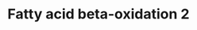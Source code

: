 ---
annotations:
- id: PW:0000738
  parent: classic metabolic pathway
  type: Pathway Ontology
  value: fatty acid beta degradation pathway
- id: PW:0000002
  parent: classic metabolic pathway
  type: Pathway Ontology
  value: classic metabolic pathway
authors:
- Nsalomonis
- MaintBot
- Evelo
- C.Redfern
- Mkutmon
- Christine Chichester
- Eweitz
- Fehrhart
- DeSl
- Egonw
communities:
- Lipids
description: Molecular mechanisms regulating lipid storage and metabolism.
last-edited: 2021-05-28
organisms:
- Caenorhabditis elegans
redirect_from:
- /index.php/Pathway:WP148
- /instance/WP148
- /instance/WP148_r121852
revision: r121852
schema-jsonld:
- '@context': https://schema.org/
  '@id': https://wikipathways.github.io/pathways/WP148.html
  '@type': Dataset
  creator:
    '@type': Organization
    name: WikiPathways
  description: Molecular mechanisms regulating lipid storage and metabolism.
  keywords:
  - (S)-3-Hydroxydecanoyl-CoA
  - (S)-3-Hydroxyoctanoyl-CoA
  - 3-Oxohexanoyl-CoA
  - 3-oxo-octanoyl-CoA
  - Acetyl-CoA
  - B0303.3
  - Decanoyl-CoA
  - F54C8.1
  - T08B2.7
  - T08G2.3
  - butanoyl-CoA
  - ech-6
  - hexanoyl-CoA
  - trans-Dec-2-enoyl-CoA
  - trans-Hex-2-enoyl-CoA
  - trans-Oct-2-enoyl-CoA
  license: CC0
  name: Fatty acid beta-oxidation 2
seo: CreativeWork
title: Fatty acid beta-oxidation 2
wpid: WP148
---